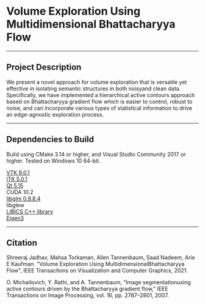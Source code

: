 # Volume Exploration Using Multidimensional Bhattacharyya Flow
---
## Project Description
We present a novel approach for volume exploration that is versatile yet effective in isolating semantic structures in both noisyand clean data. Specifically, we have implemented a hierarchical active contours approach based on Bhattacharyya gradient flow which is easier to control, robust to noise, and can incorporate various types of statistical information to drive an edge-agnostic exploration process.

---
## Dependencies to Build
Build using CMake 3.14 or higher, and Visual Studio Community 2017 or higher. Tested on Windows 10 64-bit.  

[VTK 9.0.1](https://gitlab.kitware.com/vtk/vtk/-/tree/v9.0.3)  
[ITK 5.0.1](https://github.com/InsightSoftwareConsortium/ITK/tree/v5.0.1)  
[Qt 5.15](https://www.qt.io/blog/qt-5.15-released)  
CUDA 10.2  
[libglm 0.9.8.4](https://github.com/g-truc/glm)  
libglew  
[LIBICS C++ library](https://svi-opensource.github.io/libics)  
[Eigen3](https://gitlab.com/libeigen/eigen/-/tree/3.3)  

---
## Citation
Shreeraj Jadhav, Mahsa Torkaman, Allen Tannenbaum, Saad Nadeem, Arie E Kaufman. "Volume Exploration Using MultidimensionalBhattacharyya Flow", IEEE Transactions on Visualization and Computer Graphics, 2021.

O. Michailovich, Y. Rathi, and A. Tannenbaum, “Image segmentationusing active contours driven by the Bhattacharyya gradient flow,” IEEE Transactions on Image Processing, vol. 16, pp. 2787–2801, 2007.
